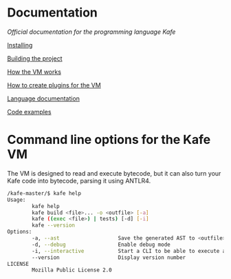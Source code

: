 # Documentation
*Official documentation for the programming language Kafe*

[Installing](installing.md)

[Building the project](building.md)

[How the VM works](vm.md)

[How to create plugins for the VM](plugins.md)

[Language documentation](lang/main.md)

[Code examples](examples.md)

# Command line options for the Kafe VM

The VM is designed to read and execute bytecode, but it can also turn your Kafe code into bytecode, parsing it using ANTLR4.

```bash
/kafe-master/$ kafe help
Usage:
        kafe help
        kafe build <file>... -o <outfile> [-a]
        kafe ((exec <file>) | tests) [-d] [-i]
        kafe --version
Options:
        -a, --ast                   Save the generated AST to <outfile>.ast
        -d, --debug                 Enable debug mode
        -i, --interactive           Start a CLI to be able to execute a file instruction per instruction
        --version                   Display version number
LICENSE
        Mozilla Public License 2.0
```
